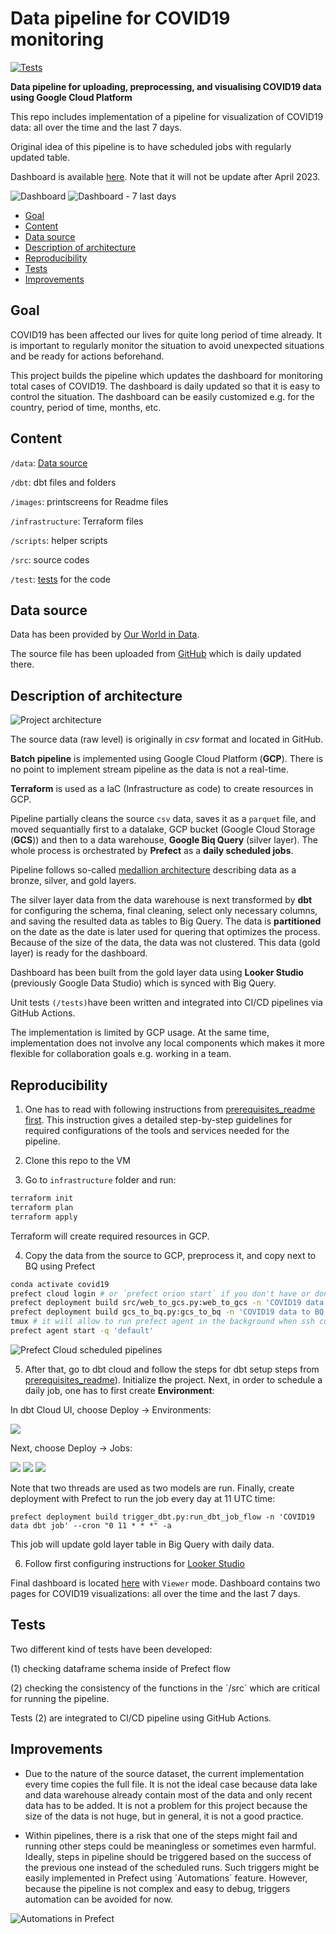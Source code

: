 # Data pipeline for COVID19 monitoring

[![Tests](https://github.com/MikhailKuklin/data-pipeline-COVID19-monitoring/actions/workflows/GHA.yml/badge.svg)](https://github.com/MikhailKuklin/data-pipeline-COVID19-monitoring/actions/workflows/GHA.yml)

**Data pipeline for uploading, preprocessing, and visualising COVID19 data using Google Cloud Platform**

This repo includes implementation of a pipeline for visualization of COVID19 data: all over the time and the last 7 days. 

Original idea of this pipeline is to have scheduled jobs with regularly updated table. 

Dashboard is available [here](https://lookerstudio.google.com/reporting/3aab8da6-770b-4877-96e1-e7db7f652e48). Note that it will not be update after April 2023.

![Dashboard](images/covid19.gif)
![Dashboard - 7 last days](images/covid19_dashboard2.png)

- [Goal](#Goal)
- [Content](#Content)
- [Data source](#Data-source)
- [Description of architecture](#Description-of-architecture)
- [Reproducibility](#Reproducibility)
- [Tests](#Tests)
- [Improvements](#Improvements)

## Goal

COVID19 has been affected our lives for quite long period of time already. It is important to regularly monitor the situation to avoid unexpected situations and be ready for actions beforehand. 

This project builds the pipeline which updates the dashboard for monitoring total cases of COVID19. The dashboard is daily updated so that it is easy to control the situation. The dashboard can be easily customized e.g. for the country, period of time, months, etc.

## Content

`/data`: [Data source](#Data-source)

`/dbt`: dbt files and folders 

`/images`: printscreens for Readme files

`/infrastructure`: Terraform files

`/scripts`: helper scripts

`/src`: source codes

`/test`: [tests](#Tests) for the code

## Data source

Data has been provided by [Our World in Data](https://ourworldindata.org/coronavirus).

The source file has been uploaded from [GitHub](https://github.com/owid/covid-19-data) which is daily updated there.

## Description of architecture

![Project architecture](images/covid19_architecture.jpg)

The source data (raw level) is originally in *csv* format and located in GitHub.

**Batch pipeline** is implemented using Google Cloud Platform (**GCP**). There is no point to implement stream pipeline as the data is not a real-time.

**Terraform** is used as a IaC (Infrastructure as code) to create resources in GCP.

Pipeline partially cleans the source `csv` data, saves it as a `parquet` file, and moved sequantially first to a datalake, GCP bucket (Google Cloud Storage (**GCS**)) and then to a data warehouse, **Google Biq Query** (silver layer). The whole process is orchestrated by **Prefect** as a **daily scheduled jobs**.

Pipeline follows so-called [medallion architecture](https://www.databricks.com/glossary/medallion-architecture) describing data as a bronze, silver, and gold layers.

The silver layer data from the data warehouse is next transformed by **dbt** for configuring the schema, final cleaning, select only necessary columns, and saving the resulted data as tables to Big Query. The data is **partitioned** on the date as the date is later used for quering that optimizes the process. Because of the size of the data, the data was not clustered. This data (gold layer) is ready for the dashboard.

Dashboard has been built from the gold layer data using **Looker Studio** (previously Google Data Studio) which is synced with Big Query.

Unit tests `(/tests)`have been written and integrated into CI/CD pipelines via GitHub Actions. 

The implementation is limited by GCP usage. At the same time, implementation does not involve any local components which makes it more flexible for collaboration goals e.g. working in a team. 

## Reproducibility

1. One has to read with following instructions from [prerequisites_readme first](https://github.com/MikhailKuklin/covid19_monitoring/blob/main/prerequisites_readme.md).
This instruction gives a detailed step-by-step guidelines for required configurations of the tools and services needed for the pipeline.

2. Clone this repo to the VM

3. Go to `infrastructure` folder and run:

```sh
terraform init
terraform plan
terraform apply
```

Terraform will create required resources in GCP.

4. Copy the data from the source to GCP, preprocess it, and copy next to BQ using Prefect

```sh
conda activate covid19
prefect cloud login # or ´prefect orion start` if you don't have or don't want to create an account
prefect deployment build src/web_to_gcs.py:web_to_gcs -n 'COVID19 data to GCS' --cron "0 9 * * *" -a # creates deployment yaml file and schedule it via CRON on 9 UTC time every day
prefect deployment build gcs_to_bq.py:gcs_to_bq -n 'COVID19 data to BQ' --cron "0 10 * * *" -a # creates deployment yaml file and schedule it via CRON on 10 UTC time every day
tmux # it will allow to run prefect agent in the background when ssh connection will be closed
prefect agent start -q 'default'
```

![Prefect Cloud scheduled pipelines](images/prefect_deployment.png)

5. After that, go to dbt cloud and follow the steps for dbt setup steps from [prerequisites_readme](https://github.com/MikhailKuklin/covid19_monitoring/blob/main/prerequisites_readme.md)). Initialize the project. Next, in order to schedule a daily job, one has to first create **Environment**:

In dbt Cloud UI, choose Deploy -> Environments:

![](images/dbt_environment.png)

Next, choose Deploy -> Jobs:

![](images/dbt_jobs.png)
![](images/dbt_jobs2.png)
![](images/dbt_jobs3.png)

Note that two threads are used as two models are run. Finally, create deployment with Prefect to run the job every day at 11 UTC time:

`prefect deployment build trigger_dbt.py:run_dbt_job_flow -n 'COVID19 data dbt job' --cron "0 11 * * *" -a`

This job will update gold layer table in Big Query with daily data.

6. Follow first configuring instructions for [Looker Studio](https://github.com/MikhailKuklin/covid19_monitoring/blob/main/visualizations_readme.md)

Final dashboard is located [here](https://lookerstudio.google.com/reporting/3aab8da6-770b-4877-96e1-e7db7f652e48) with `Viewer` mode. Dashboard contains two pages for COVID19 visualizations: all over the time and the last 7 days. 

## Tests

Two different kind of tests have been developed:

(1) checking dataframe schema inside of Prefect flow

(2) checking the consistency of the functions in the ´/src´ which are critical for running the pipeline.

Tests (2) are integrated to CI/CD pipeline using GitHub Actions.

## Improvements

- Due to the nature of the source dataset, the current implementation every time copies the full file. It is not the ideal case because data lake and data warehouse already contain most of the data and only recent data has to be added. It is not a problem for this project because the size of the data is not huge, but in general, it is not a good practice.


- Within pipelines, there is a risk that one of the steps might fail and running other steps could be meaningless or sometimes even harmful. Ideally, steps in pipeline should be triggered based on the success of the previous one instead of the scheduled runs. Such triggers might be easily implemented in Prefect using ´Automations´ feature. However, because the pipeline is not complex and easy to debug, triggers automation can be avoided for now.

![Automations in Prefect](images/prefect_automation.png)
